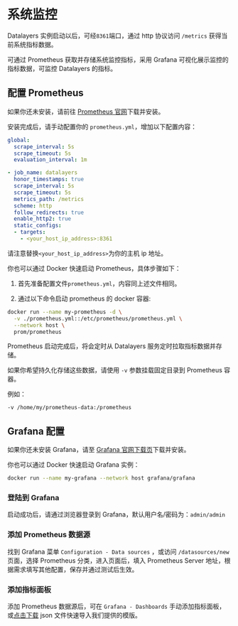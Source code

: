 # 系统监控

Datalayers 实例启动以后，可经`8361`端口，通过 http 协议访问 `/metrics` 获得当前系统指标数据。

可通过 Prometheus 获取并存储系统监控指标，采用 Grafana 可视化展示监控的指标数据，可监控 Datalayers 的指标。

## 配置 Prometheus

如果你还未安装，请前往 <a href="https://prometheus.io/download/" target="_blank">Prometheus 官网</a>下载并安装。

安装完成后，请手动配置你的 `prometheus.yml`，增加以下配置内容：

``` yml
global:
  scrape_interval: 5s
  scrape_timeout: 5s
  evaluation_interval: 1m

- job_name: datalayers
  honor_timestamps: true
  scrape_interval: 5s
  scrape_timeout: 5s
  metrics_path: /metrics
  scheme: http
  follow_redirects: true
  enable_http2: true
  static_configs:
  - targets:
    - <your_host_ip_address>:8361
```

请注意替换`<your_host_ip_address>`为你的主机 ip 地址。

你也可以通过 Docker 快速启动 Prometheus，具体步骤如下：

1. 首先准备配置文件`prometheus.yml`，内容同上述文件相同。

2. 通过以下命令启动 prometheus 的 docker 容器:

```bash
docker run --name my-prometheus -d \
  -v ./prometheus.yml::/etc/prometheus/prometheus.yml \
  --network host \
  prom/prometheus
```

Prometheus 启动完成后，将会定时从 Datalayers 服务定时拉取指标数据并存储。

如果你希望持久化存储这些数据，请使用 `-v` 参数挂载固定目录到 Prometheus 容器。

例如：

```
-v /home/my/prometheus-data:/prometheus
```

## Grafana 配置

如果你还未安装 Grafana，请至 <a href="https://grafana.com/grafana/download?pg=get&plcmt=selfmanaged-box1-cta1" target="_blank">Grafana 官网下载页</a>下载并安装。

你也可以通过 Docker 快速启动 Grafana 实例：

``` bash
docker run --name my-grafana --network host grafana/grafana
```

### 登陆到 Grafana

启动成功后，请通过浏览器登录到 Grafana，默认用户名/密码为：`admin/admin`

### 添加 Prometheus 数据源

找到 Grafana 菜单 `Configuration - Data sources` ，或访问 `/datasources/new` 页面，选择 Prometheus 分类，进入页面后，填入 Prometheus Server 地址，根据需求填写其他配置，保存并通过测试后生效。

### 添加指标面板

添加 Prometheus 数据源后，可在 `Grafana - Dashboards` 手动添加指标面板，或<a href="https://github.com/datalayers-io/datalayers-with-grafana/blob/main/grafana/dashboard-imported.json" download="datalayers_dashboard-imported.json">点击下载</a> json 文件快速导入我们提供的模版。
